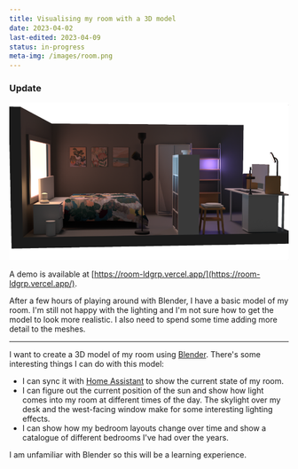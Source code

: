 ```yaml
---
title: Visualising my room with a 3D model
date: 2023-04-02
last-edited: 2023-04-09
status: in-progress
meta-img: /images/room.png
---
```


### Update

![A raytraced image of my room](/images/room.png)

A demo is available at [https://room-ldgrp.vercel.app/](https://room-ldgrp.vercel.app/).

After a few hours of playing around with Blender, I have a basic model
of my room. I'm still not happy with the lighting and I'm not sure how
to get the model to look more realistic. I also need to spend some time
adding more detail to the meshes.

---

I want to create a 3D model of my room using [Blender][blender].
There's some interesting things I can do with this model:

- I can sync it with [Home Assistant][home-assistant] to show the current state of my room.
- I can figure out the current position of the sun and show how light
comes into my room at different times of the day. The skylight
over my desk and the west-facing window make for some interesting
lighting effects.
- I can show how my bedroom layouts change over time and show a
catalogue of different bedrooms I've had over the years.

I am unfamiliar with Blender so this will be a learning experience.

[blender]: https://www.blender.org/
[home-assistant]: https://www.home-assistant.io/